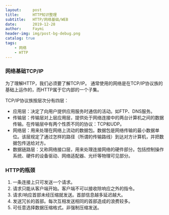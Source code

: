 ```yaml
---
layout:     post
title:      HTTP知识整理
subtitle:   HTTP/网络基础/WEB
date:       2019-12-28
author:     Faymi
header-img: img/post-bg-debug.png
catalog: true
tags:
    - 网络
    - HTTP
---
```


### 网络基础TCP/IP

为了理解HTTP，我们必须要了解TCP/IP。
通常使用的网络是在TCP/IP协议族的基础上运作的，而HTTP属于它内部的一个子集。

TCP/IP协议族按层次分有四层：
- 应用层：决定了向用户提供应用服务时通信的活动。如FTP、DNS服务。
- 传输层：传输层对上层应用层，提供处于网络连接中的两台计算机之间的数据传输。在传输层中有两个性质不同的协议：TCP和UDP。
- 网络层：用来处理在网络上流动的数据包。数据包是网络传输的最小数据单位。该层规定了通过怎样的路径（所谓的传输路线）到达对方计算机，并把数据包传送给对方。
- 数据链路层：又称网络接口层，用来处理连接网络的硬件部分。包括控制操作系统、硬件的设备驱动、网络适配器、光纤等物理可见部分。

### HTTP的瓶颈
1. 一条连接上只可发送一个请求。
2. 请求只能从客户端开始。客户端不可以接收除响应之外的指令。
3. 请求/响应首部未经压缩就发送。首部信息越多延迟越大。
4. 发送冗长的首部。每次互相发送相同的首部造成的浪费较多。
5. 可任意选择数据压缩格式。非强制压缩发送。